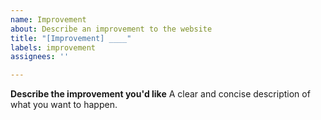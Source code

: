 ```yaml
---
name: Improvement
about: Describe an improvement to the website
title: "[Improvement] ____"
labels: improvement
assignees: ''

---
```


**Describe the improvement you'd like**
A clear and concise description of what you want to happen.
